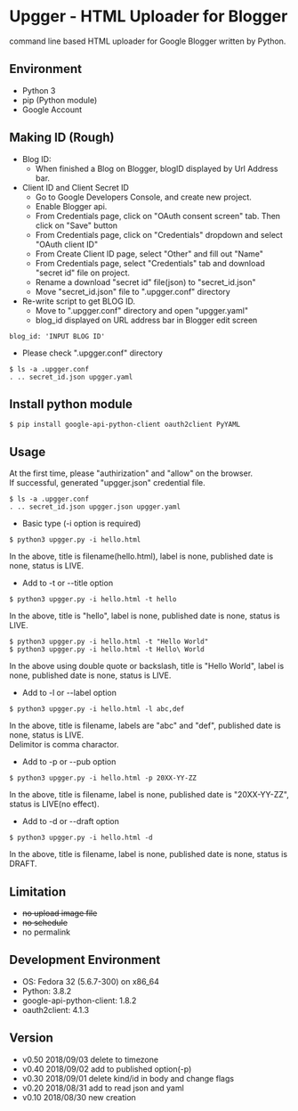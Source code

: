 # Upgger - HTML Uploader for Blogger
command line based HTML uploader for Google Blogger written by Python.

## Environment
* Python 3
* pip (Python module)
* Google Account

## Making ID (Rough)
* Blog ID:
	- When finished a Blog on Blogger, blogID displayed by Url Address bar.
* Client ID and Client Secret ID
	- Go to Google Developers Console, and create new project.
	- Enable Blogger api.
	- From Credentials page, click on "OAuth consent screen" tab. Then click on "Save" button
	- From Credentials page, click on "Credentials" dropdown and select "OAuth client ID"
	- From Create Client ID page, select "Other" and fill out "Name"
	- From Credentials page, select "Credentials" tab and download "secret id" file on project.
	- Rename a download "secret id" file(json) to "secret_id.json"
	- Move "secret_id.json" file to ".upgger.conf" directory
* Re-write script to get BLOG ID.
	- Move to ".upgger.conf" directory and open "upgger.yaml"
	- blog_id displayed on URL address bar in Blogger edit screen
```
blog_id: 'INPUT BLOG ID'
```
* Please check ".upgger.conf" directory
```
$ ls -a .upgger.conf
. .. secret_id.json upgger.yaml
```

## Install python module
```
$ pip install google-api-python-client oauth2client PyYAML
```

## Usage
At the first time, please "authirization" and "allow" on the browser.  
If successful, generated "upgger.json" credential file.
```
$ ls -a .upgger.conf
. .. secret_id.json upgger.json upgger.yaml
```

* Basic type (-i option is required)
```
$ python3 upgger.py -i hello.html
```
In the above, title is filename(hello.html), label is none,
published date is none, status is LIVE.

* Add to -t or --title option
```
$ python3 upgger.py -i hello.html -t hello
```
In the above, title is "hello", label is none,
published date is none, status is LIVE.
```
$ python3 upgger.py -i hello.html -t "Hello World"
$ python3 upgger.py -i hello.html -t Hello\ World
```
In the above using double quote or backslash, title is "Hello World",
label is none, published date is none, status is LIVE.

* Add to -l or --label option
```
$ python3 upgger.py -i hello.html -l abc,def
```
In the above, title is filename, labels are "abc" and "def",
published date is none, status is LIVE.  
Delimitor is comma charactor.

* Add to -p or --pub option
```
$ python3 upgger.py -i hello.html -p 20XX-YY-ZZ
```
In the above, title is filename, label is none,
published date is "20XX-YY-ZZ", status is LIVE(no effect).

* Add to -d or --draft option
```
$ python3 upgger.py -i hello.html -d
```
In the above, title is filename, label is none,
published date is none, status is DRAFT.
 
## Limitation
*  ~~no upload image file~~
*  ~~no schedule~~
* no permalink

## Development Environment
* OS: Fedora 32 (5.6.7-300) on x86_64
* Python: 3.8.2
* google-api-python-client: 1.8.2
* oauth2client: 4.1.3

## Version
* v0.50 2018/09/03 delete to timezone
* v0.40 2018/09/02 add to published option(-p)
* v0.30 2018/09/01 delete kind/id in body and change flags
* v0.20 2018/08/31 add to read json and yaml
* v0.10 2018/08/30 new creation
